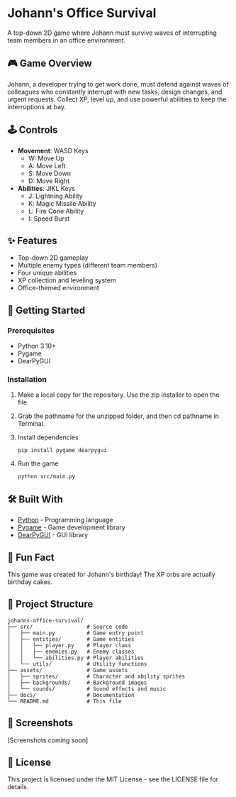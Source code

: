 
# Johann's Office Survival

A top-down 2D game where Johann must survive waves of interrupting team members in an office environment.

## 🎮 Game Overview

Johann, a developer trying to get work done, must defend against waves of colleagues who constantly interrupt with new tasks, design changes, and urgent requests. Collect XP, level up, and use powerful abilities to keep the interruptions at bay.

## 🕹️ Controls

- **Movement**: WASD Keys
  - W: Move Up
  - A: Move Left
  - S: Move Down
  - D: Move Right
- **Abilities**: JIKL Keys
  - J: Lightning Ability
  - K: Magic Missile Ability
  - L: Fire Cone Ability
  - I: Speed Burst

## ✨ Features

- Top-down 2D gameplay
- Multiple enemy types (different team members)
- Four unique abilities
- XP collection and leveling system
- Office-themed environment

## 🚀 Getting Started

### Prerequisites

- Python 3.10+
- Pygame
- DearPyGUI

### Installation

1. Make a local copy for the repository. Use the zip installer to open the file.

2. Grab the pathname for the unzipped folder, and then cd pathname in Terminal.

3. Install dependencies
   ```
   pip install pygame dearpygui
   ```

4. Run the game
   ```
   python src/main.py
   ```

## 🛠️ Built With

- [Python](https://www.python.org/) - Programming language
- [Pygame](https://www.pygame.org/) - Game development library
- [DearPyGUI](https://github.com/hoffstadt/DearPyGUI) - GUI library

## 🎂 Fun Fact

This game was created for Johann's birthday! The XP orbs are actually birthday cakes.

## 📁 Project Structure

```
johanns-office-survival/
├── src/                 # Source code
│   ├── main.py          # Game entry point
│   ├── entities/        # Game entities
│   │   ├── player.py    # Player class
│   │   ├── enemies.py   # Enemy classes
│   │   └── abilities.py # Player abilities
│   └── utils/           # Utility functions
├── assets/              # Game assets
│   ├── sprites/         # Character and ability sprites
│   ├── backgrounds/     # Background images
│   └── sounds/          # Sound effects and music
├── docs/                # Documentation
└── README.md            # This file
```

## 📸 Screenshots

[Screenshots coming soon]

## 📄 License

This project is licensed under the MIT License - see the LICENSE file for details.
